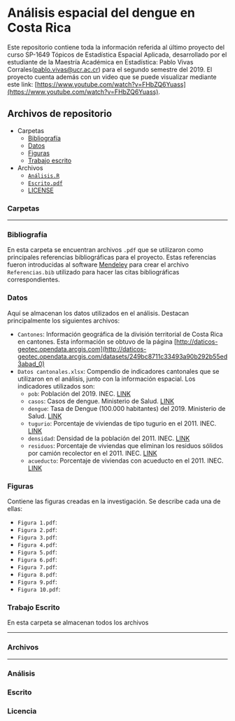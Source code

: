 # Análisis espacial del dengue en Costa Rica 

Este repositorio contiene toda la información referida al último proyecto del curso SP-1649 Tópicos de Estadística Espacial Aplicada, desarrollado por el estudiante de la Maestría Académica en Estadística: Pablo Vivas Corrales(<pablo.vivas@ucr.ac.cr>) para el segundo semestre del 2019. El proyecto cuenta además con un video que se puede visualizar mediante este link: [https://www.youtube.com/watch?v=FHbZQ6Yuass](https://www.youtube.com/watch?v=FHbZQ6Yuass).


## Archivos de repositorio

* Carpetas
  * [Bibliografía](#bibliografía)
  * [Datos](#datos)
  * [Figuras](#figuras)
  * [Trabajo escrito](#trabajo-escrito)
* Archivos
  * [`Análisis.R`](#análisis)
  * [`Escrito.pdf`](#escrito)
  * [LICENSE](#licencia)

### Carpetas
---
### Bibliografía

En esta carpeta se encuentran archivos `.pdf` que se utilizaron como principales referencias bibliográficas para el proyecto. Estas referencias fueron introducidas al software [Mendeley](https://www.mendeley.com/?interaction_required=true) para crear el archivo `Referencias.bib` utilizado para hacer las citas bibliográficas correspondientes.

### Datos

Aquí se almacenan los datos utilizados en el análisis. Destacan principalmente los siguientes archivos:

* `Cantones`: Información geográfica de la división territorial de Costa Rica en cantones. Esta información se obtuvo de la página [http://daticos-geotec.opendata.arcgis.com](http://daticos-geotec.opendata.arcgis.com/datasets/249bc8711c33493a90b292b55ed3abad_0)
* `Datos cantonales.xlsx`: Compendio de indicadores cantonales que se utilizaron en el análisis, junto con la información espacial. Los indicadores utilizados son:
  * `pob`: Población del 2019. INEC. [LINK]()
  * `casos`: Casos de dengue. Ministerio de Salud. [LINK]()
  * `dengue`: Tasa de Dengue (100.000 habitantes) del 2019. Ministerio de Salud. [LINK]()
  * `tugurio`: Porcentaje de viviendas de tipo tugurio en el 2011. INEC. [LINK]()
  * `densidad`: Densidad de la población del 2011. INEC. [LINK]()
  * `residuos`: Porcentaje de viviendas que eliminan los residuos sólidos por camión recolector en el 2011. INEC. [LINK]()
  * `acueducto`: Porcentaje de viviendas con acueducto en el 2011. INEC. [LINK]()

### Figuras

Contiene las figuras creadas en la investigación. Se describe cada una de ellas: 

* `Figura 1.pdf`: 
* `Figura 2.pdf`: 
* `Figura 3.pdf`: 
* `Figura 4.pdf`: 
* `Figura 5.pdf`: 
* `Figura 6.pdf`: 
* `Figura 7.pdf`: 
* `Figura 8.pdf`: 
* `Figura 9.pdf`: 
* `Figura 10.pdf`: 

### Trabajo Escrito

En esta carpeta se almacenan todos los archivos 

---

### Archivos
---
### Análisis

### Escrito

### Licencia
